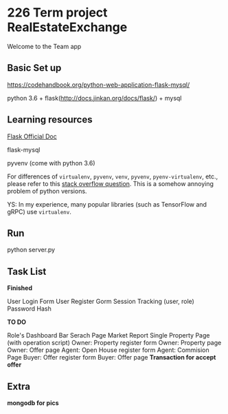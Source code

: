 # 226 Term project RealEstateExchange

Welcome to the Team app

## Basic Set up

https://codehandbook.org/python-web-application-flask-mysql/

python 3.6 + flask(http://docs.jinkan.org/docs/flask/) + mysql

## Learning resources

[Flask Official Doc](http://flask.pocoo.org/docs/0.12/)

flask-mysql

pyvenv (come with python 3.6)

For differences of `virtualenv`, `pyvenv`, `venv`, `pyvenv`, `pyenv-virtualenv`, etc.,
please refer to this
[stack overflow question](https://stackoverflow.com/questions/41573587/what-is-the-difference-between-venv-pyvenv-pyenv-virtualenv-virtualenvwrappe).
This is a somehow annoying problem of python versions.

YS: In my experience, many popular libraries (such as TensorFlow and gRPC) use `virtualenv`.

## Run

python server.py


## Task List


**Finished**

User Login Form
User Register Gorm
Session Tracking (user, role)
Password Hash

**TO DO**

Role's Dashboard Bar
Serach Page
Market Report
Single Property Page (with operation script)
Owner: Property register form
Owner: Property page
Owner: Offer page
Agent: Open House register form
Agent: Commision Page
Buyer: Offer register form
Buyer: Offer page
**Transaction for accept offer**

## Extra

**mongodb for pics**


